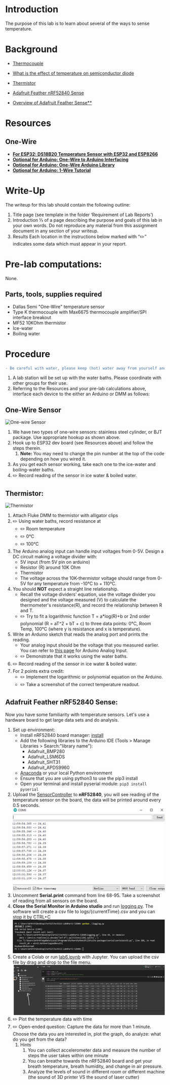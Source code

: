 # Introduction

The purpose of this lab is to learn about several of the ways to sense temperature.

# Background

- [Thermocouple](https://en.wikipedia.org/wiki/Thermocouple)

- [What is the effect of temperature on semiconductor diode](https://www.quora.com/What-is-the-effect-of-temperature-on-semiconductor-diode)

- [Thermistor](https://en.wikipedia.org/wiki/Thermistor)

- [Adafruit Feather nRF52840 Sense](https://www.adafruit.com/product/4516)

- [Overview of Adafruit Feather Sense\*\*](https://learn.adafruit.com/adafruit-feather-sense)

# Resources

## One-Wire

- [**For ESP32: DS18B20 Temperature Sensor with ESP32 and ESP8266**](https://randomnerdtutorials.com/micropython-ds18b20-esp32-esp8266/)
- [**Optional for Arduino: One-Wire to Arduino Interfacing**](https://www.tweaking4all.com/hardware/arduino/arduino-ds18b20-temperature-sensor/)
- [**Optional for Arduino: One-Wire Arduino Library**](https://www.pjrc.com/teensy/td_libs_OneWire.html)
- [**Optional for Arduino: 1-Wire Tutorial**](https://www.hacktronics.com/tutorials/arduino-1-wire-tutorial.html)

# Write-Up

The writeup for this lab should contain the following outline:

1. Title page (see template in the folder ‘Requirement of Lab Reports’)
1. Introduction
   ⅓ of a page describing the purpose and goals of this lab in your own words. Do not reproduce any material from this assignment document in any section of your writeup.
1. Results
   Each location in the instructions below marked with “✏️” indicates some data which must appear in your report.

# Pre-lab computations:

None.

## Parts, tools, supplies required

- Dallas Semi "One-Wire" temperature sensor
- Type K thermocouple with Max6675 thermocouple amplifier/SPI interface breakout
- MF52 10KOhm thermistor
- Ice-water
- Boiling water

# Procedure
```diff
- Be careful with water, please keep (hot) water away from yourself and intruments.
```
1. A lab station will be set up with the water baths. Please coordinate with other groups for their use.
1. Referring to the Resources and your pre-lab calculations above, interface each device to the either an Arduino or DMM as follows:

## One-Wire Sensor

<img src="assets/one_wire_ESP32.png" alt="One-wire Sensor" width="550"/>

1. We have two types of one-wire sensors: stainless steel cylinder, or BJT package. Use appropriate hookup as shown above.
2. Hook up to ESP32 dev board (see Resources above) and follow the steps therein.
   1. **Note:** You may need to change the pin number at the top of the code depending on how you wired it.
3. As you get each sensor working, take each one to the ice-water and boiling-water baths.
4. ✏️ Record reading of the sensor in ice water & boiled water.

## Thermistor:

<img src="assets/thermistor_2.png" alt="Thermistor" width="250"/>

1. Attach Fluke DMM to thermistor with alligator clips
2. ✏️ Using water baths, record resistance at
   - ✏️ Room temperature
   - ✏️ 0&deg;C
   - ✏️ 100&deg;C
3. The Arduino analog input can handle input voltages from 0-5V. Design a DC circuit making a voltage divider with:
   - 5V input (from 5V pin on arduino)
   - Resistor (R) around 10K Ohm
   - Thermistor
   - The voltage across the 10K-thermistor voltage should range from 0-5V for any temperature from -10&deg;C to + 110&deg;C.
4. You should **NOT** expect a straight line relationship.
   - Recall the voltage dividers' equation, use the voltage divider you designed and the voltage measured (V) to calculate the thermometer's resistance(R), and record the relationship between R and T.
   - ✏️ Try to fit a logarithmic function T = a\*log(R)+b or 2nd order polynomial (R = aT^2 + bT + c) to three data points: 0&deg;C, Room Temp, 100&deg;C (where y is resistance and x is temperature).
6. Write an Arduino sketch that reads the analog port and prints the reading.
   - Your analog input should be the voltage that you measured earlier. You can refer to [this page](https://www.arduino.cc/en/Tutorial/BuiltInExamples/AnalogInput) for Arduino Analog Input.
   - ✏️ Demonstrate that it works using the water baths.
8. ✏️ Record reading of the sensor in ice water & boiled water.
9. For 2 points extra credit:
   - ✏️ Implement the logarithmic or polynomial equation on the Arduino.
   - ✏️ Take a screenshot of the correct temperature readout.

## Adafruit Feather nRF52840 Sense:

Now you have some familiarity with temperature sensors. Let's use a hardware board to get large data sets and do analysis.

1. Set up environment:
   - Install nRF52840 board manager: [install](https://learn.adafruit.com/adafruit-feather-sense/arduino-support-setup)
   - Add the following libraries to the Arduino IDE (Tools \> Manage Libraries \> Search:"library name"):
     - Adafruit_BMP280
     - Adafruit_LSM6DS
     - Adafruit_SHT31
     - Adafruit_APDS9960
   - [Anaconda](anaconda.md) or your local Python environment
   - Ensure that you are using python3 to use the pip3 install
   - Open your terminal and install pyserial module: `pip3 install pyserial`
1. Upload the [SensorController](https://github.com/GIXLabs/SAndC/blob/main/Lab6/src/SensorController/SensorController.ino) to **nRF52840**, you will see reading of the temperature sensor on the board, the data will be printed around every 0.5 seconds.
   ![serial](assets/serial_monitor.png)
1. Uncomment **Serial.print** command from line 68-95. Take a screenshot of reading from all sensors on the board.
1. **Close the Serial Monitor in Arduino studio** and run [logging.py](src/logging.py). The software will create a csv file to logs/{currentTime}.csv and you can stop it by CTRL+C
   ![logging](assets/logging.png)
1. Create a Colab or run [lab6.ipynb](src/lab6.ipynb) with Jupyter. You can upload the csv file by drag and drop to the file menu.
   ![jupyter](assets/jupyter.png)
1. ✏️ Plot the temperature data with time
1. ✏️ Open-ended question: Capture the data for more than 1 minute. Choose the data you are interested in, plot the graph, do analyze: what do you get from the data?
   1. Hints
      1. You can collect accelerometer data and measure the number of steps the user takes within one minute
      1. You can breathe towards the nRF52840 board and get your breath temperature, breath humidity, and change in air pressure.
      1. Analyze the levels of sound in different room or different machine (the sound of 3D printer VS the sound of laser cutter)
